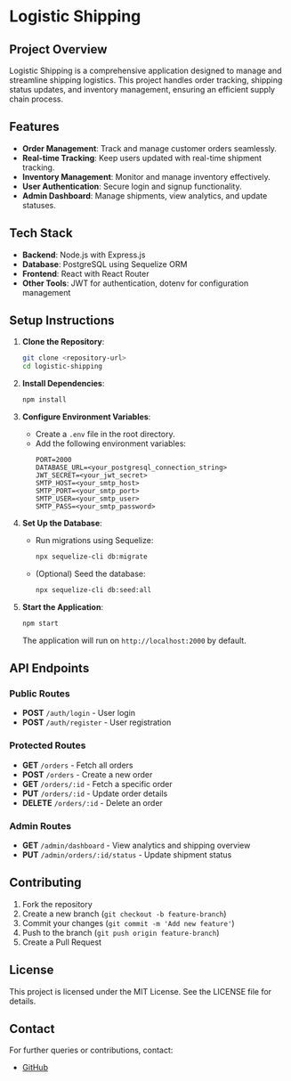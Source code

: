 # Logistic Shipping

## Project Overview
Logistic Shipping is a comprehensive application designed to manage and streamline shipping logistics. This project handles order tracking, shipping status updates, and inventory management, ensuring an efficient supply chain process.

## Features
- **Order Management**: Track and manage customer orders seamlessly.
- **Real-time Tracking**: Keep users updated with real-time shipment tracking.
- **Inventory Management**: Monitor and manage inventory effectively.
- **User Authentication**: Secure login and signup functionality.
- **Admin Dashboard**: Manage shipments, view analytics, and update statuses.

## Tech Stack
- **Backend**: Node.js with Express.js
- **Database**: PostgreSQL using Sequelize ORM
- **Frontend**: React with React Router
- **Other Tools**: JWT for authentication, dotenv for configuration management

## Setup Instructions
1. **Clone the Repository**:
   ```bash
   git clone <repository-url>
   cd logistic-shipping
   ```

2. **Install Dependencies**:
   ```bash
   npm install
   ```

3. **Configure Environment Variables**:
   - Create a `.env` file in the root directory.
   - Add the following environment variables:
     ```env
     PORT=2000
     DATABASE_URL=<your_postgresql_connection_string>
     JWT_SECRET=<your_jwt_secret>
     SMTP_HOST=<your_smtp_host>
     SMTP_PORT=<your_smtp_port>
     SMTP_USER=<your_smtp_user>
     SMTP_PASS=<your_smtp_password>
     ```

4. **Set Up the Database**:
   - Run migrations using Sequelize:
     ```bash
     npx sequelize-cli db:migrate
     ```
   - (Optional) Seed the database:
     ```bash
     npx sequelize-cli db:seed:all
     ```

5. **Start the Application**:
   ```bash
   npm start
   ```
   The application will run on `http://localhost:2000` by default.

## API Endpoints
### Public Routes
- **POST** `/auth/login` - User login
- **POST** `/auth/register` - User registration

### Protected Routes
- **GET** `/orders` - Fetch all orders
- **POST** `/orders` - Create a new order
- **GET** `/orders/:id` - Fetch a specific order
- **PUT** `/orders/:id` - Update order details
- **DELETE** `/orders/:id` - Delete an order

### Admin Routes
- **GET** `/admin/dashboard` - View analytics and shipping overview
- **PUT** `/admin/orders/:id/status` - Update shipment status

## Contributing
1. Fork the repository
2. Create a new branch (`git checkout -b feature-branch`)
3. Commit your changes (`git commit -m 'Add new feature'`)
4. Push to the branch (`git push origin feature-branch`)
5. Create a Pull Request

## License
This project is licensed under the MIT License. See the LICENSE file for details.

## Contact
For further queries or contributions, contact:
- [GitHub](https://github.com/suvm-sharma)
